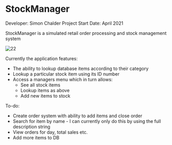 # StockManager
Developer: Simon Chalder
Project Start Date: April 2021

StockManager is a simulated retail order processing and stock management system

![22](https://user-images.githubusercontent.com/66743889/115723334-c961d600-a377-11eb-80cf-fa6474c470fb.jpg)

Currently the application features:
 - The ability to lookup database items according to their category
 - Lookup a particular stock item using its ID number
 - Access a managers menu which in turn allows:
     - See all stock items
     - Lookup items as above
     - Add new items to stock

To-do:
 - Create order system with ability to add items and close order
 - Search for item by name - I can currently only do this by using the full description string
 - View orders for day, total sales etc.
 - Add more items to DB
